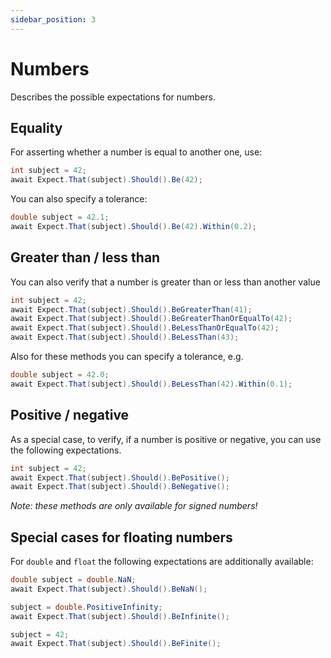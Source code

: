 ```yaml
---
sidebar_position: 3
---
```


# Numbers

Describes the possible expectations for numbers.

## Equality

For asserting whether a number is equal to another one, use:

```csharp
int subject = 42;
await Expect.That(subject).Should().Be(42);
```

You can also specify a tolerance:

```csharp
double subject = 42.1;
await Expect.That(subject).Should().Be(42).Within(0.2);
```

## Greater than / less than

You can also verify that a number is greater than or less than another value

```csharp
int subject = 42;
await Expect.That(subject).Should().BeGreaterThan(41);
await Expect.That(subject).Should().BeGreaterThanOrEqualTo(42);
await Expect.That(subject).Should().BeLessThanOrEqualTo(42);
await Expect.That(subject).Should().BeLessThan(43);
```

Also for these methods you can specify a tolerance, e.g.

```csharp
double subject = 42.0;
await Expect.That(subject).Should().BeLessThan(42).Within(0.1);
```

## Positive / negative

As a special case, to verify, if a number is positive or negative, you can use the following expectations.

```csharp
int subject = 42;
await Expect.That(subject).Should().BePositive();
await Expect.That(subject).Should().BeNegative();
```

*Note: these methods are only available for signed numbers!*

## Special cases for floating numbers

For `double` and `float` the following expectations are additionally available:

```csharp
double subject = double.NaN;
await Expect.That(subject).Should().BeNaN();

subject = double.PositiveInfinity;
await Expect.That(subject).Should().BeInfinite();

subject = 42;
await Expect.That(subject).Should().BeFinite();
```
